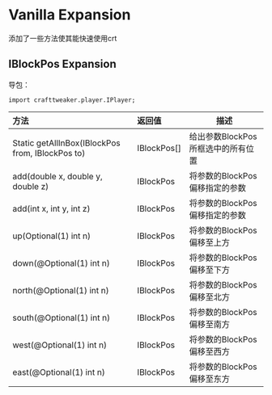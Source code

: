 # Vanilla Expansion
添加了一些方法使其能快速使用crt
## IBlockPos Expansion

导包：

~~~zenscript
import crafttweaker.player.IPlayer;
~~~

| 方法                                             | 返回值      | 描述                               |
| :----------------------------------------------- | :---------- | ---------------------------------- |
| Static getAllInBox(IBlockPos from, IBlockPos to) | IBlockPos[] | 给出参数BlockPos所框选中的所有位置 |
| add(double x, double y, double z)                | IBlockPos   | 将参数的BlockPos偏移指定的参数     |
| add(int x, int y, int z)                         | IBlockPos   | 将参数的BlockPos偏移指定的参数     |
| up(Optional(1) int n)                            | IBlockPos   | 将参数的BlockPos偏移至上方         |
| down(@Optional(1) int n)                         | IBlockPos   | 将参数的BlockPos偏移至下方         |
| north(@Optional(1) int n)                        | IBlockPos   | 将参数的BlockPos偏移至北方         |
| south(@Optional(1) int n)                        | IBlockPos   | 将参数的BlockPos偏移至南方         |
| west(@Optional(1) int n)                         | IBlockPos   | 将参数的BlockPos偏移至西方         |
| east(@Optional(1) int n)                         | IBlockPos   | 将参数的BlockPos偏移至东方         |